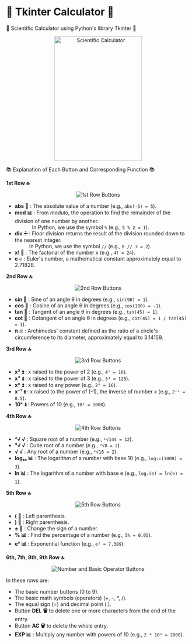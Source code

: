 # 🎉 Tkinter Calculator 🎉

🧮 Scientific Calculator using Python's library Tkinter 🧮

<p align="center">
   <img width="240" height="340" src="imgs/sci_calc.png" alt="Scientific Calculator">
</p>

📚 Explanation of Each Button and Corresponding Function 📚

**1st Row 🔝**
<p align="center">
   <img src="imgs/1st_row.png" alt="1st Row Buttons">
</p>

- **abs 📏** : The absolute value of a number (e.g., `abs(-5) = 5`).
- **mod 📊** : From *modulo*, the operation to find the remainder of the division of one number by another.  
&nbsp; &nbsp; &nbsp; &nbsp; &nbsp; &nbsp; In Python, we use the symbol `%` (e.g., `5 % 2 = 1`).
- **div ➗️** : Floor division returns the result of the division rounded down to the nearest integer.  
&nbsp; &nbsp; &nbsp; &nbsp; &nbsp; In Python, we use the symbol `//` (e.g., `8 // 3 = 2`).
- **x! 🎉** : The factorial of the number x (e.g., `4! = 24`).
- **e ℮️** : Euler's number, a mathematical constant approximately equal to 2.71828.

**2nd Row 🔝**
<p align="center">
   <img src="imgs/2nd_row.png" alt="2nd Row Buttons">
</p>

- **sin 📐** : Sine of an angle θ in degrees (e.g., `sin(90) = 1`).
- **cos 📐** : Cosine of an angle θ in degrees (e.g., `cos(180) = -1`).
- **tan 📐** : Tangent of an angle θ in degrees (e.g., `tan(45) = 1`).
- **cot 📐** : Cotangent of an angle θ in degrees (e.g., `cot(45) = 1 / tan(45) = 1`).
- **π ℼ️** : Archimedes' constant defined as the ratio of a circle's circumference to its diameter, approximately equal to 3.14159.

**3rd Row 🔝**
<p align="center">
   <img src="imgs/3rd_row.png" alt="3rd Row Buttons">
</p>

- **x² ⏫️** : x raised to the power of 2 (e.g., `4² = 16`).
- **x³ ⏫️** : x raised to the power of 3 (e.g., `5³ = 125`).
- **xⁿ ⏫️** : x raised to any power (e.g., `2⁴ = 16`).
- **x⁻¹ ⏫️** : x raised to the power of (-1), the inverse of number x (e.g., `2⁻¹ = 0.5`).
- **10ˣ ⏫️** : Powers of 10 (e.g., `10³ = 1000`).

**4th Row 🔝**
<p align="center">
   <img src="imgs/4th_row.png" alt="4th Row Buttons">
</p>

- **²√ √️** : Square root of a number (e.g., `²√144 = 12`).
- **³√ √️** : Cube root of a number (e.g., `³√8 = 2`).
- **√ √️** : Any root of a number (e.g., `⁴√16 = 2`).
- **log₁₀ 📊** : The logarithm of a number with base 10 (e.g., `log₁₀(1000) = 3`).
- **ln 📊** : The logarithm of a number with base e (e.g., `logₑ(e) = ln(e) = 1`).

**5th Row 🔝**
<p align="center">
   <img src="imgs/5th_row.png" alt="5th Row Buttons">
</p>

- **( 📝** : Left parenthesis.
- **) 📝** : Right parenthesis.
- **± 🔄** : Change the sign of a number.
- **% 📊** : Find the percentage of a number (e.g., `5% = 0.05`).
- **eˣ 📊** : Exponential function (e.g., `e² ≈ 7.389`).

**6th, 7th, 8th, 9th Row 🔝**
<p align="center">
   <img src="imgs/6789th_rows.png" alt="Number and Basic Operator Buttons">
</p>

In these rows are:

- The basic number buttons (0 to 9).
- The basic math symbols (operators) (+, -, *, /).
- The equal sign (=) and decimal point (.).
- Button **DEL 🗑️** to delete one or more characters from the end of the entry.
- Button **AC 🗑️** to delete the whole entry.
- **EXP 📊** : Multiply any number with powers of 10 (e.g., `2 * 10³ = 2000`).


